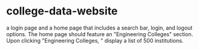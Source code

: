 # college-data-website
 a login page and a home page that includes a search bar, login, and logout options. The home page should feature an "Engineering Colleges" section. Upon clicking "Engineering Colleges, " display a list of 500 institutions.
